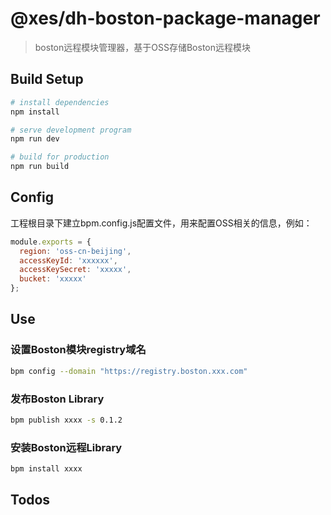 # @xes/dh-boston-package-manager

> boston远程模块管理器，基于OSS存储Boston远程模块

## Build Setup

``` bash
# install dependencies
npm install

# serve development program
npm run dev

# build for production
npm run build
```

## Config

工程根目录下建立bpm.config.js配置文件，用来配置OSS相关的信息，例如：

```javascript
module.exports = {
  region: 'oss-cn-beijing',
  accessKeyId: 'xxxxxx',
  accessKeySecret: 'xxxxx',
  bucket: 'xxxxx'
};
```

## Use

### 设置Boston模块registry域名

```bash
bpm config --domain "https://registry.boston.xxx.com"
```

### 发布Boston Library

```bash
bpm publish xxxx -s 0.1.2
```

### 安装Boston远程Library

```bash
bpm install xxxx
```

## Todos
